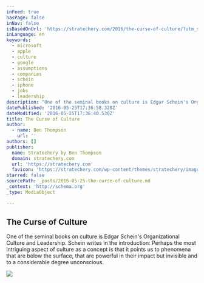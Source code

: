 ```yaml
---
inFeed: true
hasPage: false
inNav: false
isBasedOnUrl: 'https://stratechery.com/2016/the-curse-of-culture/?utm_source=feedly&utm_medium=webfeeds'
inLanguage: en
keywords:
  - microsoft
  - apple
  - culture
  - google
  - assumptions
  - companies
  - schein
  - iphone
  - jobs
  - leadership
description: "One of the seminal books on culture is Edgar Schein's Organizational Culture and Leadership. Schein writes in the introduction: Perhaps the most intriguing aspect of culture as a concept is that it points us to phenomena that are below the surface, that are powerful in their impact but invisible and to a considerable degree unconscious."
datePublished: '2016-05-25T17:36:58.328Z'
dateModified: '2016-05-25T17:36:40.530Z'
title: The Curse of Culture
author:
  - name: Ben Thompson
    url: ''
authors: []
publisher:
  name: Stratechery by Ben Thompson
  domain: stratechery.com
  url: 'https://stratechery.com'
  favicon: 'https://stratechery.com/wp-content/themes/stratechery/images/IE/favicon.ico'
starred: false
sourcePath: _posts/2016-05-25-the-curse-of-culture.md
_context: 'http://schema.org'
_type: MediaObject

---
```

<article style=""><h1>The Curse of Culture</h1><p>One of the seminal books on culture is Edgar Schein's Organizational Culture and Leadership. Schein writes in the introduction: Perhaps the most intriguing aspect of culture as a concept is that it points us to phenomena that are below the surface, that are powerful in their impact but invisible and to a considerable degree unconscious.</p><img src="https://s3-us-west-2.amazonaws.com/the-grid-img/p/c76fb26828581ba867c0c8bee582dc1444accf91.jpg" /></article>